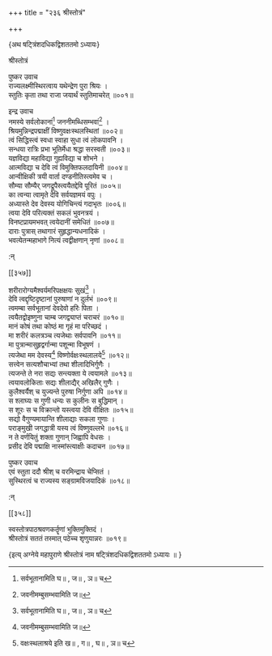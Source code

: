 +++
title = "२३६ श्रीस्तोत्रं"

+++

\{अथ षट्त्रिंशदधिकद्विशततमो ऽध्यायः\}

श्रीस्तोत्रं  
    
पुष्कर उवाच  
राज्यलक्ष्मीस्थिरत्वाय यथेन्द्रेण पुरा श्रियः ।  
स्तुतिः कृता तथा राजा जयार्थं स्तुतिमाचरेत् ॥००१॥  
    
इन्द्र उवाच  
नमस्ये सर्वलोकानां[^१] जननीमब्धिसम्भवां[^२]   ।  
श्रियमुन्निन्द्रपद्माक्षीं विष्णुवक्षःस्थलस्थितां   ॥००२॥  
त्वं सिद्धिस्त्वं स्वधा स्वाहा सुधा त्वं लोकपावनि   ।  
सन्धया रात्रिः प्रभा भूतिर्मेधा श्रद्धा सरस्वती   ॥००३॥  
यज्ञविद्या महाविद्या गुह्यविद्या च शोभने ।  
आत्मविद्या च देवि त्वं विमुक्तिफलदायिनी ॥००४॥  
आन्वीक्षिकी त्रयी वार्ता दण्डनीतिस्त्वमेव च ।  
सौम्या सौम्यैर् जगद्रूपैस्त्वयैतद्देवि पूरितं ॥००५॥  
का त्वन्या त्वामृते देवि सर्वयज्ञमयं वपुः ।  
अध्यास्ते देव देवस्य योगिचिन्त्यं गदाभृतः ॥००६॥  
त्वया देवि परित्यक्तं सकलं भुवनत्रयं ।  
विनष्टप्रायमभवत् त्वयेदानीं समेधितं ॥००७॥  
दाराः पुत्रास् तथागारं सुहृद्धान्यधनादिकं   ।  
भवत्येतन्महाभागे नित्यं त्वद्वीक्षणान् नृणां   ॥००८॥  
    
:न्  
    
[^१]: सर्वभूतानामिति घ॥ , ज॥ , ञ॥ च  
    
[^२]: जवनीमम्बुसम्भवामिति ज॥  

[[३५७]]
    
शरीरारोग्यमैश्वर्यमरिपक्षक्षयः सुखं[^१]   ।  
देवि त्वद्दृष्टिदृष्टानां पुरुषाणां न दुर्लभं   ॥००९॥  
त्वमम्बा सर्वभूतानां देवदेवो हरिः पिता ।  
त्वयैतद्वोइष्णुना चाम्ब जगद्व्याप्तं चराचरं   ॥०१०॥  
मानं कोषं तथा कोष्ठं मा गृहं मा परिच्छदं   ।  
मा शरीरं कलत्रञ्च त्यजेथाः सर्वपावनि ॥०११॥  
मा पुत्रान्मासुहृद्वर्गान्मा पशून्मा विभूषणं   ।  
त्यजेथा मम देवस्य[^२] विष्णोर्वक्षःस्थलालये[^३]   ॥०१२॥  
सत्त्वेन सत्यशौचाभ्यां तथा शीलादिभिर्गुणैः   ।  
त्यजन्ते ते नरा सद्यः सन्त्यक्ता ये त्वयामले ॥०१३॥  
त्वयावलोकिताः सद्यः शीलाद्यैर् अखिलैर् गुणैः   ।  
कुलैश्वर्यैश् च युज्यन्ते पुरुषा निर्गुणा अपि ॥०१४॥  
स श्लाघ्यः स गुणी धन्यः स कुलीनः स बुद्धिमान्   ।  
स शूरः स च विक्रान्तो यस्त्वया देवि वीक्षितः ॥०१५॥  
सद्यो वैगुण्यमायान्ति शीलाद्याः सकला गुणाः   ।  
पराङ्मुखी जगद्धात्री यस्य त्वं विष्णुवल्लभे   ॥०१६॥  
न ते वर्णयितुं शक्ता गुणान् जिह्वापि वेधसः ।  
प्रसीद देवि पद्माक्षि नास्मांस्त्याक्षीः कदाचन   ॥०१७॥  
    
पुष्कर उवाच  
एवं स्तुता ददौ श्रीश् च वरमिन्द्राय चेप्सितं ।  
सुस्थिरत्वं च राज्यस्य सङ्ग्रामविजयादिकं ॥०१८॥  
    
:न्  
    
[^१]: क्षयः स्वयमिति ख॥ , ग॥ , घ॥ , झ॥ च । क्षयः शुभमिति  
छ॥  
    
[^२]: देवदेवस्येति ट॥  
    
[^३]: वक्षःस्थलाश्रये इति ख॥ , ग॥ , घ॥ , ञ॥ च  

[[३५८]]
    
स्वस्तोत्रपाठश्रवणकर्तॄणां भुक्तिमुक्तिदं   ।  
श्रीस्तोत्रं सततं तस्मात् पठेच्च शृणुयान्नरः   ॥०१९॥  
    
\{इत्य् अग्नेये महापुराणे श्रीस्तोत्रं नाम षट्त्रिंशदधिकद्विशततमो ऽध्यायः ॥  }
    
